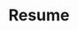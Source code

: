 ---
title: "Resume"
slug: "resume"
layout: "resume"
showTranslations: false

menu:
    main:
        name: Resume
        weight: 2
        params:
            icon: work
---